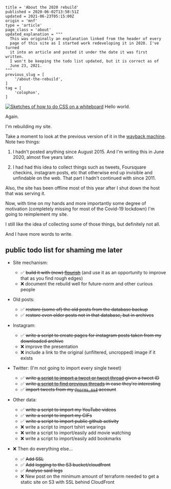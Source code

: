 ```
title = 'About the 2020 rebuild'
published = 2020-06-02T13:58:51Z
updated = 2021-06-23T05:15:00Z
origin = 'mnf'
type = 'article'
page_class = 'about'
updated_explanation = """
  This was originally an explanation linked from the header of every
  page of this site as I started work redeveloping it in 2020. I've turned
  it into an article and posted it under the date it was first written.
  I won't be keeping the todo list updated, but it is correct as of
  June 23, 2021.
"""
previous_slug = [
    '/about-the-rebuild',
]
tag = [
    'colophon',
]
```

[![Sketches of how to do CSS on a whiteboard](https://mnf.m17s.net/2012/07/31/dropping-a-css-knowledge-bomb-on-rujmah.jpg)][img] Hello world.

Again.

I'm rebuilding my site.

Take a moment to look at the previous version of it in the
[wayback machine][wb]. Note two things:

1. I hadn't posted anything since August 2015. And I'm writing this in June 2020,
    almost five years later.

2. I had had this idea to collect things such as tweets, Foursquare checkins,
   instagram posts, etc that otherwise end up invisible and unfindable on the
   web. That part I hadn't continued with since 2011.

Also, the site has been offline most of this year
after I shut down the host that was serving it.

Now, with time on my hands
and more importantly some degree of motivation
(completely missing for most of the Covid-19 lockdown)
I'm going to reimplement my site.

I still like the idea of collecting some of those things,
but definitely not all.

And I have more words to write.


## public todo list for shaming me later


* Site mechanism:
  * ✅ <del>build it with (new) [flourish][fl]</del> 
    (and use it as an opportunity to improve that as you find rough edges)
  * ❌ document the rebuild well for future-norm and other curious people

* Old posts:
  * ✅ <del>restore (some of) the old posts from the database backup</del>
  * ✅ <del>restore even older posts not in that database, but in archives</del>

* Instagram:
  * ✅ <del>write a script to create pages for instagram posts
    taken from my downloaded archive</del>
  * ❌ improve the presentation
  * ❌ include a link to the original (unfiltered, uncropped) image if
    it exists 

* Twitter: (I'm not going to import every single tweet)
  * ✅ <del>write [a script to import a tweet or tweet thread][tw] given a tweet ID</del>
  * ✅ <del>write [a script to find previous threads][find] in case they're interesting</del>
  * ✅ <del>import tweets from my [`@norms_ps4`][ps4] account</del>

* Other data:
  * ✅ <del>write a script to import my YouTube videos</del>
  * ✅ <del>write a script to import my GIFs</del>
  * ✅ <del>write a script to import public github activity</del>
  * ❌ write a script to import tshirt wearings
  * ❌ write a script to import/easily add movie watching
  * ❌ write a script to import/easily add bookmarks

* ❌ Then do everything else...
  * ✅ <del>Add SSL</del>
  * ✅ <del>Add logging to the S3 bucket/cloudfront</del>
  * ✅ <del>Analyse said logs</del>
  * ❌ New post on the minimum amount of terraform needed to get a static site
    on S3 with SSL behind CloudFront

[fl]: https://github.com/norm/flourish
[wb]: https://web.archive.org/web/20180823220441/http://marknormanfrancis.com/
[img]: /2012/07/31/dropping-a-css-knowledge-bomb-on-rujmah
[tw]: https://github.com/norm/marknormanfrancis.com/blob/master/script/add_tweets
[find]: https://github.com/norm/marknormanfrancis.com/blob/master/script/find_tweets
[ps4]: https://twitter.com/norms_ps4
